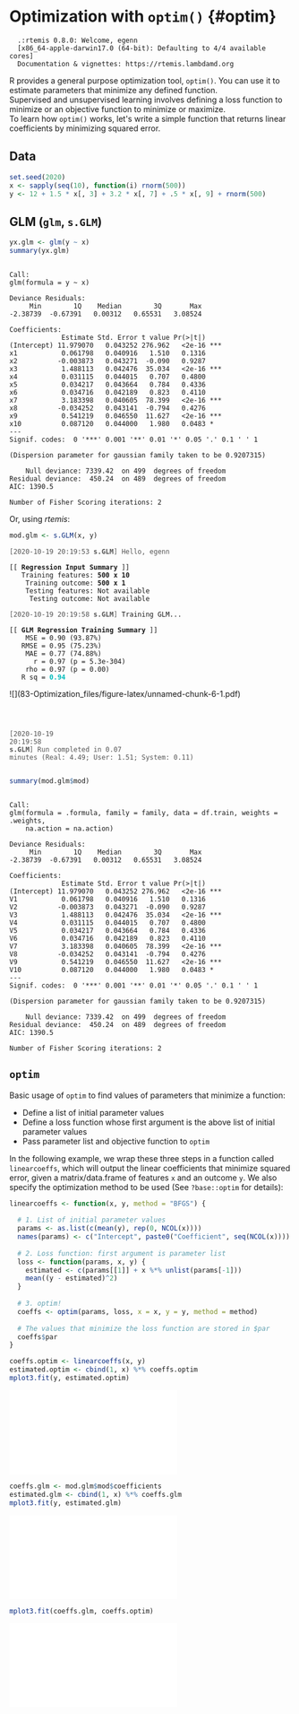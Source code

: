 # Optimization with `optim()` {#optim}



<STYLE type='text/css' scoped>
PRE.fansi SPAN {padding-top: .25em; padding-bottom: .25em};
</STYLE>


```
  .:rtemis 0.8.0: Welcome, egenn
  [x86_64-apple-darwin17.0 (64-bit): Defaulting to 4/4 available cores]
  Documentation & vignettes: https://rtemis.lambdamd.org
```

R provides a general purpose optimization tool, `optim()`. You can use it to estimate parameters that minimize any defined function.  
Supervised and unsupervised learning involves defining a loss function to minimize or an objective function to minimize or maximize.  
To learn how `optim()` works, let's write a simple function that returns linear coefficients by minimizing squared error.

## Data

```r
set.seed(2020)
x <- sapply(seq(10), function(i) rnorm(500))
y <- 12 + 1.5 * x[, 3] + 3.2 * x[, 7] + .5 * x[, 9] + rnorm(500)
```

## GLM (`glm`, `s.GLM`)

```r
yx.glm <- glm(y ~ x)
summary(yx.glm)
```

```

Call:
glm(formula = y ~ x)

Deviance Residuals: 
     Min        1Q    Median        3Q       Max  
-2.38739  -0.67391   0.00312   0.65531   3.08524  

Coefficients:
             Estimate Std. Error t value Pr(>|t|)    
(Intercept) 11.979070   0.043252 276.962   <2e-16 ***
x1           0.061798   0.040916   1.510   0.1316    
x2          -0.003873   0.043271  -0.090   0.9287    
x3           1.488113   0.042476  35.034   <2e-16 ***
x4           0.031115   0.044015   0.707   0.4800    
x5           0.034217   0.043664   0.784   0.4336    
x6           0.034716   0.042189   0.823   0.4110    
x7           3.183398   0.040605  78.399   <2e-16 ***
x8          -0.034252   0.043141  -0.794   0.4276    
x9           0.541219   0.046550  11.627   <2e-16 ***
x10          0.087120   0.044000   1.980   0.0483 *  
---
Signif. codes:  0 '***' 0.001 '**' 0.01 '*' 0.05 '.' 0.1 ' ' 1

(Dispersion parameter for gaussian family taken to be 0.9207315)

    Null deviance: 7339.42  on 499  degrees of freedom
Residual deviance:  450.24  on 489  degrees of freedom
AIC: 1390.5

Number of Fisher Scoring iterations: 2
```
Or, using _rtemis_:

```r
mod.glm <- s.GLM(x, y)
```

<PRE class="fansi fansi-output"><CODE><span style='color: #555555;'>[2020-10-19 20:19:53</span><span style='color: #555555;font-weight: bold;'> s.GLM</span><span style='color: #555555;'>] Hello,</span><span> </span><span style='color: #555555;'>egenn</span><span> 

</span><span style='color: #555555;font-weight: bold;'>[[ </span><span style='font-weight: bold;'>Regression Input Summary</span><span style='color: #555555;font-weight: bold;'> ]]
</span><span>   Training features: </span><span style='font-weight: bold;'>500 x 10 
</span><span>    Training outcome: </span><span style='font-weight: bold;'>500 x 1 
</span><span>    Testing features: Not available
     Testing outcome: Not available

</span><span style='color: #555555;'>[2020-10-19 20:19:58</span><span style='color: #555555;font-weight: bold;'> s.GLM</span><span style='color: #555555;'>] </span><span>Training GLM... 

</span><span style='color: #555555;font-weight: bold;'>[[ </span><span style='font-weight: bold;'>GLM Regression Training Summary</span><span style='color: #555555;font-weight: bold;'> ]]
</span><span>    MSE = 0.90 (93.87%)
   RMSE = 0.95 (75.23%)
    MAE = 0.77 (74.88%)
      r = 0.97 (p = 5.3e-304)
    rho = 0.97 (p = 0.00)
   R sq = </span><span style='color: #00BBBB;font-weight: bold;'>0.94</span><span>
</span></CODE></PRE>![](83-Optimization_files/figure-latex/unnamed-chunk-6-1.pdf)<!-- --> <PRE class="fansi fansi-output"><CODE>
<span style='color: #555555;'>[2020-10-19 20:19:58</span><span style='color: #555555;font-weight: bold;'> s.GLM</span><span style='color: #555555;'>] Run completed in 0.07 minutes (Real: 4.49; User: 1.51; System: 0.11)</span><span> 
</span></CODE></PRE>

```r
summary(mod.glm$mod)
```

```

Call:
glm(formula = .formula, family = family, data = df.train, weights = .weights, 
    na.action = na.action)

Deviance Residuals: 
     Min        1Q    Median        3Q       Max  
-2.38739  -0.67391   0.00312   0.65531   3.08524  

Coefficients:
             Estimate Std. Error t value Pr(>|t|)    
(Intercept) 11.979070   0.043252 276.962   <2e-16 ***
V1           0.061798   0.040916   1.510   0.1316    
V2          -0.003873   0.043271  -0.090   0.9287    
V3           1.488113   0.042476  35.034   <2e-16 ***
V4           0.031115   0.044015   0.707   0.4800    
V5           0.034217   0.043664   0.784   0.4336    
V6           0.034716   0.042189   0.823   0.4110    
V7           3.183398   0.040605  78.399   <2e-16 ***
V8          -0.034252   0.043141  -0.794   0.4276    
V9           0.541219   0.046550  11.627   <2e-16 ***
V10          0.087120   0.044000   1.980   0.0483 *  
---
Signif. codes:  0 '***' 0.001 '**' 0.01 '*' 0.05 '.' 0.1 ' ' 1

(Dispersion parameter for gaussian family taken to be 0.9207315)

    Null deviance: 7339.42  on 499  degrees of freedom
Residual deviance:  450.24  on 489  degrees of freedom
AIC: 1390.5

Number of Fisher Scoring iterations: 2
```

## `optim`
Basic usage of `optim` to find values of parameters that minimize a function:  

* Define a list of initial parameter values
* Define a loss function whose first argument is the above list of initial parameter values
* Pass parameter list and objective function to `optim`

In the following example, we wrap these three steps in a function called `linearcoeffs`, which will output the linear coefficients that minimize squared error, given a matrix/data.frame of features `x` and an outcome `y`. We also specify the optimization method to be used (See `?base::optim` for details):

```r
linearcoeffs <- function(x, y, method = "BFGS") {
  
  # 1. List of initial parameter values
  params <- as.list(c(mean(y), rep(0, NCOL(x))))
  names(params) <- c("Intercept", paste0("Coefficient", seq(NCOL(x))))
  
  # 2. Loss function: first argument is parameter list
  loss <- function(params, x, y) {
    estimated <- c(params[[1]] + x %*% unlist(params[-1]))
    mean((y - estimated)^2)
  }
  
  # 3. optim!
  coeffs <- optim(params, loss, x = x, y = y, method = method)
  
  # The values that minimize the loss function are stored in $par
  coeffs$par
}
```


```r
coeffs.optim <- linearcoeffs(x, y)
estimated.optim <- cbind(1, x) %*% coeffs.optim
mplot3.fit(y, estimated.optim)
```

![](83-Optimization_files/figure-latex/unnamed-chunk-9-1.pdf)<!-- --> 

```r
coeffs.glm <- mod.glm$mod$coefficients
estimated.glm <- cbind(1, x) %*% coeffs.glm
mplot3.fit(y, estimated.glm)
```

![](83-Optimization_files/figure-latex/unnamed-chunk-9-2.pdf)<!-- --> 


```r
mplot3.fit(coeffs.glm, coeffs.optim)
```

![](83-Optimization_files/figure-latex/unnamed-chunk-10-1.pdf)<!-- --> 
